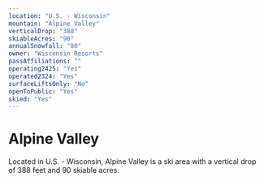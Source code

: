 ```yaml
---
location: "U.S. - Wisconsin"
mountain: "Alpine Valley"
verticalDrop: "388"
skiableAcres: "90"
annualSnowfall: "80"
owner: "Wisconsin Resorts"
passAffiliations: ""
operating2425: "Yes"
operated2324: "Yes"
surfaceLiftsOnly: "No"
openToPublic: "Yes"
skied: "Yes"
---
```


# Alpine Valley

Located in U.S. - Wisconsin, Alpine Valley is a ski area with a vertical drop of 388 feet and 90 skiable acres.
